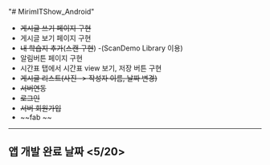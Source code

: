 "# MirimITShow_Android"<br>
  - ~~게시글 쓰기 페이지 구현~~
  - 게시글 보기 페이지 구현
  - ~~내 학습지 추가~~(~~스캔 구현~~) -(ScanDemo Library 이용)
  - 알림버튼 페이지 구현
  - 시간표 탭에서 시간표 view 보기, 저장 버튼 구현
  - ~~게시글 리스트(사진 -> 작성자 이름, 날짜 변경)~~
  - ~~서버연동~~
  - ~~로그인~~
  - ~~서버 회원가입~~
  - ~~fab ~~
-------
## 앱 개발 완료 날짜 <5/20>
